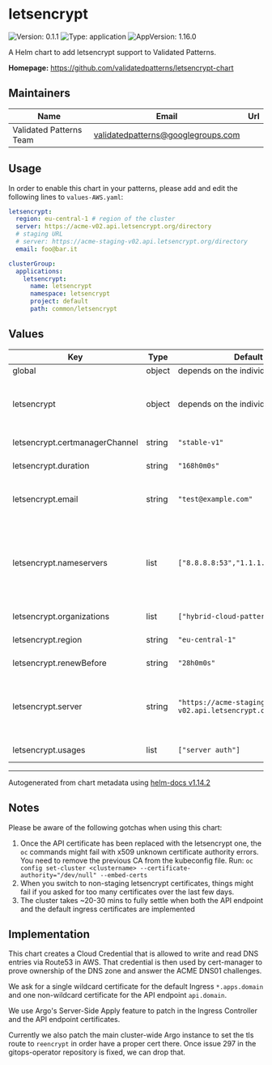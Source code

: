 # letsencrypt

![Version: 0.1.1](https://img.shields.io/badge/Version-0.1.1-informational?style=flat-square) ![Type: application](https://img.shields.io/badge/Type-application-informational?style=flat-square) ![AppVersion: 1.16.0](https://img.shields.io/badge/AppVersion-1.16.0-informational?style=flat-square)

A Helm chart to add letsencrypt support to Validated Patterns.

**Homepage:** <https://github.com/validatedpatterns/letsencrypt-chart>

## Maintainers

| Name | Email | Url |
| ---- | ------ | --- |
| Validated Patterns Team | <validatedpatterns@googlegroups.com> |  |

## Usage

In order to enable this chart in your patterns, please add and edit the
following lines to `values-AWS.yaml`:

```yaml
letsencrypt:
  region: eu-central-1 # region of the cluster
  server: https://acme-v02.api.letsencrypt.org/directory
  # staging URL
  # server: https://acme-staging-v02.api.letsencrypt.org/directory
  email: foo@bar.it

clusterGroup:
  applications:
    letsencrypt:
      name: letsencrypt
      namespace: letsencrypt
      project: default
      path: common/letsencrypt
```

## Values

| Key | Type | Default | Description |
|-----|------|---------|-------------|
| global | object | depends on the individual settings | Dictionary of the global settings to configure this chart |
| letsencrypt | object | depends on the individual settings | This section contains all the parameters for the letsencrypt chart in order to request CA signed certificates in a Validated Pattern By default if you include this chart you enable the letsencrypt charts on both the *.apps.<domain> ingress and on the API endpoint |
| letsencrypt.certmanagerChannel | string | `"stable-v1"` | String the channel to install cert-manager from (Defaults to "stable-v1") |
| letsencrypt.duration | string | `"168h0m0s"` | Duration of the requested letsencrypt certificates (Defaults to 168h0m0s) |
| letsencrypt.email | string | `"test@example.com"` | String containing the email used when requesting certificates to letsencrypt (required) These two lines need tweaking for every deployment. @example.com emails will be rejected by letsencrypt |
| letsencrypt.nameservers | list | `["8.8.8.8:53","1.1.1.1:53"]` | List of DNS server (ip:port strings) to be used when doing DNS01 challenges (Defaults to [8.8.8.8:53, 1.1.1.1:53]) These two are needed because the DNS01 ACME solver needs outside DNS servers and won't really work with openshift's internal split-view DNS servers https://cert-manager.io/docs/configuration/acme/dns01/#setting-nameservers-for-dns01-self-check |
| letsencrypt.organizations | list | `["hybrid-cloud-patterns.io"]` | List of organization names to be put in a certificate (Defaults to [hybrid-cloud-patterns.io]) |
| letsencrypt.region | string | `"eu-central-1"` | String that defines the region used by the route53/dns01 resolver in cert-manager (required) |
| letsencrypt.renewBefore | string | `"28h0m0s"` | How long before expiration date should the certs be renewed (Defaults to 28h0m0s) |
| letsencrypt.server | string | `"https://acme-staging-v02.api.letsencrypt.org/directory"` | String containing the letsencrypt ACME URL (Defaults to the staging server) By default we use the staging URL to avoid any ratelimiting while testing To switch to the production certificates signed by a recognized CA, please switch to the non-staging URL (see values.yaml) |
| letsencrypt.usages | list | `["server auth"]` | List of certificate uses. See API cert-manager.io/v1.KeyUsage (Defaults to [server auth]) |

----------------------------------------------
Autogenerated from chart metadata using [helm-docs v1.14.2](https://github.com/norwoodj/helm-docs/releases/v1.14.2)

## Notes

Please be aware of the following gotchas when using this chart:

1. Once the API certificate has been replaced with the letsencrypt one, the `oc` commands might fail with x509 unknown certificate authority errors.
   You need to remove the previous CA from the kubeconfig file. Run: `oc config set-cluster <clustername> --certificate-authority="/dev/null" --embed-certs`
2. When you switch to non-staging letsencrypt certificates, things might fail if you asked for too many certificates over the last few days.
3. The cluster takes ~20-30 mins to fully settle when both the API endpoint and the default ingress certificates are implemented

## Implementation

This chart creates a Cloud Credential that is allowed to write and read DNS
entries via Route53 in AWS. That credential is then used by cert-manager to
prove ownership of the DNS zone and answer the ACME DNS01 challenges.

We ask for a single wildcard certificate for the default Ingress `*.apps.domain`
and one non-wildcard certificate for the API endpoint `api.domain`.

We use Argo's Server-Side Apply feature to patch in the Ingress Controller and
the API endpoint certificates.

Currently we also patch the main cluster-wide Argo instance to set the tls
route to `reencrypt` in order have a proper cert there. Once issue 297 in the
gitops-operator repository is fixed, we can drop that.
